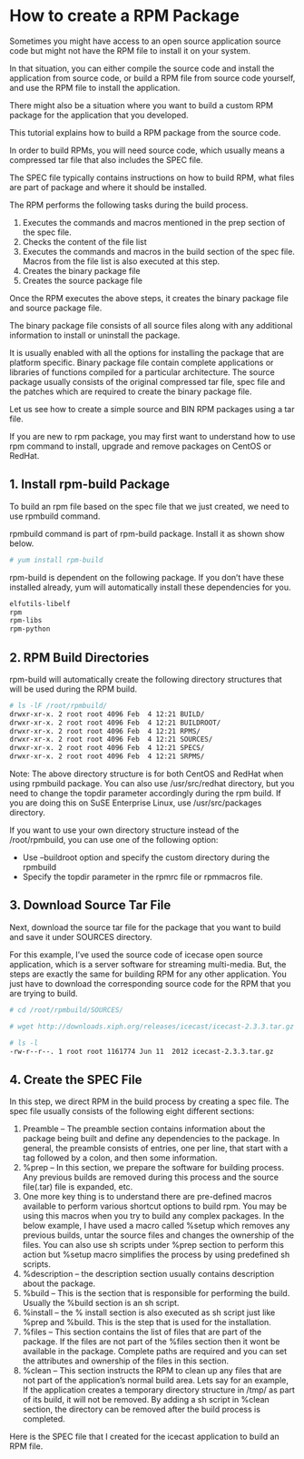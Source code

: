 # How to create a RPM Package

Sometimes you might have access to an open source application source code but might not have the RPM file to install it on your system.

In that situation, you can either compile the source code and install the application from source code, or build a RPM file from source code yourself, and use the RPM file to install the application.

There might also be a situation where you want to build a custom RPM package for the application that you developed.

This tutorial explains how to build a RPM package from the source code.

In order to build RPMs, you will need source code, which usually means a compressed tar file that also includes the SPEC file.

The SPEC file typically contains instructions on how to build RPM, what files are part of package and where it should be installed.

The RPM performs the following tasks during the build process.

1. Executes the commands and macros mentioned in the prep section of the spec file.
2. Checks the content of the file list
3. Executes the commands and macros in the build section of the spec file. Macros from the file list is also executed at this step.
4. Creates the binary package file
5. Creates the source package file

Once the RPM executes the above steps, it creates the binary package file and source package file.

The binary package file consists of all source files along with any additional information to install or uninstall the package.

It is usually enabled with all the options for installing the package that are platform specific. Binary package file contain complete applications or libraries of functions compiled for a particular architecture. The source package usually consists of the original compressed tar file, spec file and the patches which are required to create the binary package file.

Let us see how to create a simple source and BIN RPM packages using a tar file.

If you are new to rpm package, you may first want to understand how to use rpm command to install, upgrade and remove packages on CentOS or RedHat.


## 1. Install rpm-build Package



To build an rpm file based on the spec file that we just created, we need to use rpmbuild command.

rpmbuild command is part of rpm-build package. Install it as shown show below.
```sh
# yum install rpm-build
```

rpm-build is dependent on the following package. If you don’t have these installed already, yum will automatically install these dependencies for you.

```sh
elfutils-libelf
rpm
rpm-libs
rpm-python
```


## 2. RPM Build Directories



rpm-build will automatically create the following directory structures that will be used during the RPM build.
```sh
# ls -lF /root/rpmbuild/
drwxr-xr-x. 2 root root 4096 Feb  4 12:21 BUILD/
drwxr-xr-x. 2 root root 4096 Feb  4 12:21 BUILDROOT/
drwxr-xr-x. 2 root root 4096 Feb  4 12:21 RPMS/
drwxr-xr-x. 2 root root 4096 Feb  4 12:21 SOURCES/
drwxr-xr-x. 2 root root 4096 Feb  4 12:21 SPECS/
drwxr-xr-x. 2 root root 4096 Feb  4 12:21 SRPMS/
```

Note: The above directory structure is for both CentOS and RedHat when using rpmbuild package. You can also use /usr/src/redhat directory, but you need to change the topdir parameter accordingly during the rpm build. If you are doing this on SuSE Enterprise Linux, use /usr/src/packages directory.

If you want to use your own directory structure instead of the /root/rpmbuild, you can use one of the following option:

* Use –buildroot option and specify the custom directory during the rpmbuild
* Specify the topdir parameter in the rpmrc file or rpmmacros file.


## 3. Download Source Tar File



Next, download the source tar file for the package that you want to build and save it under SOURCES directory.

For this example, I’ve used the source code of icecase open source application, which is a server software for streaming multi-media. But, the steps are exactly the same for building RPM for any other application. You just have to download the corresponding source code for the RPM that you are trying to build.
```sh
# cd /root/rpmbuild/SOURCES/

# wget http://downloads.xiph.org/releases/icecast/icecast-2.3.3.tar.gz

# ls -l
-rw-r--r--. 1 root root 1161774 Jun 11  2012 icecast-2.3.3.tar.gz
```


## 4. Create the SPEC File



In this step, we direct RPM in the build process by creating a spec file. The spec file usually consists of the following eight different sections:

1. Preamble – The preamble section contains information about the package being built and define any dependencies to the package. In general, the preamble consists of entries, one per line, that start with a tag followed by a colon, and then some information.
2. %prep – In this section, we prepare the software for building process. Any previous builds are removed during this process and the source file(.tar) file is expanded, etc.
3. One more key thing is to understand there are pre-defined macros available to perform various shortcut options to build rpm. You may be using this macros when you try to build any complex packages. In the below example, I have used a macro called %setup which removes any previous builds, untar the source files and changes the ownership of the files. You can also use sh scripts under %prep section to perform this action but %setup macro simplifies the process by using predefined sh scripts.
4. %description – the description section usually contains description about the package.
5. %build – This is the section that is responsible for performing the build. Usually the %build section is an sh script.
6. %install – the % install section is also executed as sh script just like %prep and %build. This is the step that is used for the installation.
7. %files – This section contains the list of files that are part of the package. If the files are not part of the %files section then it wont be available in the package. Complete paths are required and you can set the attributes and ownership of the files in this section.
8. %clean – This section instructs the RPM to clean up any files that are not part of the application’s normal build area. Lets say for an example, If the application creates a temporary directory structure in /tmp/ as part of its build, it will not be removed. By adding a sh script in %clean section, the directory can be removed after the build process is completed.

Here is the SPEC file that I created for the icecast application to build an RPM file.